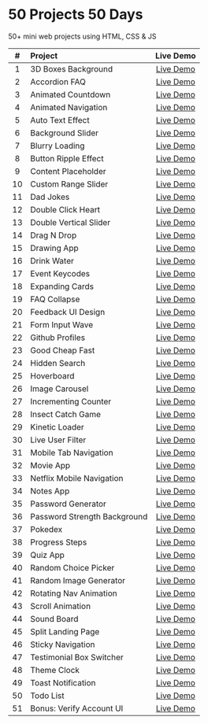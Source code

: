 # 50 Projects 50 Days
50+ mini web projects using HTML, CSS & JS

| #  |       Project       | Live Demo |
|:--:|:--------------------|:---------:|
| 1  | 3D Boxes Background | [Live Demo](https://aa-3d-boxes-background.netlify.app/) |
| 2  | Accordion FAQ | [Live Demo](https://aa-accordion-faq.netlify.app/) | 
| 3  | Animated Countdown | [Live Demo](https://aa-animated-countdown.netlify.app/) | 
| 4  | Animated Navigation | [Live Demo](https://aa-animated-navigation.netlify.app/) |
| 5  | Auto Text Effect | [Live Demo](https://aa-auto-text-effect.netlify.app/) |
| 6  | Background Slider | [Live Demo](https://aa-background-slider.netlify.app/) |
| 7  | Blurry Loading | [Live Demo](https://aa-blurry-loading.netlify.app/) |
| 8  | Button Ripple Effect | [Live Demo](https://aa-button-ripple-effect.netlify.app/) |
| 9  | Content Placeholder | [Live Demo](https://aa-content-placeholder.netlify.app/) |
| 10 | Custom Range Slider | [Live Demo](https://aa-custom-range-slider.netlify.app/) |
| 11 | Dad Jokes | [Live Demo](https://aa-dad-jokes.netlify.app/) |
| 12 | Double Click Heart | [Live Demo](https://aa-double-click-heart.netlify.app/) |
| 13 | Double Vertical Slider | [Live Demo](https://aa-double-vertical-slider.netlify.app/) |
| 14 | Drag N Drop | [Live Demo](https://aa-drag-n-drop.netlify.app/) |
| 15 | Drawing App | [Live Demo](https://aa-drawing-app.netlify.app/) |
| 16 | Drink Water | [Live Demo](https://aa-drink-water.netlify.app/) |
| 17 | Event Keycodes | [Live Demo](https://aa-event-keycodes.netlify.app/) |
| 18 | Expanding Cards | [Live Demo](https://aa-expanding-cards.netlify.app/) |
| 19 | FAQ Collapse | [Live Demo](https://aa-faq-collapse.netlify.app/) |
| 20 | Feedback UI Design | [Live Demo](https://aa-feedback-ui-design.netlify.app/) |
| 21 | Form Input Wave | [Live Demo](https://aa-form-input-wave.netlify.app/) |
| 22 | Github Profiles | [Live Demo](https://aa-github-profiles.netlify.app/) |
| 23 | Good Cheap Fast | [Live Demo](https://aa-good-cheap-fast.netlify.app/) |
| 24 | Hidden Search | [Live Demo](https://aa-hidden-search.netlify.app/) |
| 25 | Hoverboard | [Live Demo](https://aa-hoverboard.netlify.app/) |
| 26 | Image Carousel | [Live Demo](https://aa-image-carousel.netlify.app/) |
| 27 | Incrementing Counter | [Live Demo](https://aa-incrementing-counter.netlify.app/) |
| 28 | Insect Catch Game | [Live Demo](https://aa-insect-catch-game.netlify.app/) |
| 29 | Kinetic Loader | [Live Demo](https://aa-kinetic-loader.netlify.app/) |
| 30 | Live User Filter | [Live Demo](https://aa-live-user-filter.netlify.app/) |
| 31 | Mobile Tab Navigation | [Live Demo](https://aa-mobile-tab-navigation.netlify.app/) |
| 32 | Movie App | [Live Demo](https://aa-movie-app.netlify.app/) |
| 33 | Netflix Mobile Navigation | [Live Demo](https://aa-netflix-mobile-navigation.netlify.app/) |
| 34 | Notes App | [Live Demo](https://aa-notes-app.netlify.app/) |
| 35 | Password Generator | [Live Demo](https://aa-password-generator.netlify.app/) |
| 36 | Password Strength Background | [Live Demo](https://aa-password-strength-background.netlify.app/) |
| 37 | Pokedex | [Live Demo](https://aa-pokedex.netlify.app/) |
| 38 | Progress Steps | [Live Demo](https://aa-progress-steps.netlify.app/) |
| 39 | Quiz App | [Live Demo](https://aa-quiz-app.netlify.app/) |
| 40 | Random Choice Picker | [Live Demo](https://aa-random-choice-picker.netlify.app/) |
| 41 | Random Image Generator | [Live Demo](https://aa-random-image-generator.netlify.app/) |
| 42 | Rotating Nav Animation | [Live Demo](https://aa-rotating-nav-animation.netlify.app/) |
| 43 | Scroll Animation | [Live Demo](https://aa-scroll-animation.netlify.app/) |
| 44 | Sound Board | [Live Demo](https://aa-sound-board.netlify.app/) |
| 45 | Split Landing Page | [Live Demo](https://aa-split-landing-page.netlify.app/) |
| 46 | Sticky Navigation | [Live Demo](https://aa-sticky-navigation.netlify.app/) |
| 47 | Testimonial Box Switcher | [Live Demo](https://aa-testimonial-box-switcher.netlify.app/) |
| 48 | Theme Clock | [Live Demo](https://aa-theme-clock.netlify.app/) |
| 49 | Toast Notification | [Live Demo](https://aa-toast-notification.netlify.app/) |
| 50 | Todo List | [Live Demo](https://aa-todo-list.netlify.app/) |
| 51 | Bonus: Verify Account UI | [Live Demo](https://aa-verify-account-ui.netlify.app/) |
